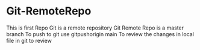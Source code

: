 # Git-RemoteRepo
This is first Repo
Git is a remote repository
Git Remote Repo is a master branch
To push to git use gitpushorigin main
To review the changes in local file in git 
to review
